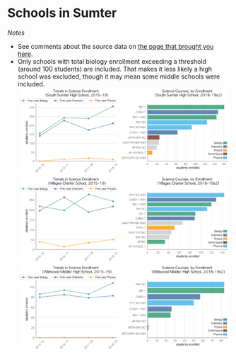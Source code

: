 # Schools in Sumter  
*Notes*
- See comments about the source data on [the page that brought you here](https://adamlamee.github.io/FL-K12-analyses/plots/District_pages/Sumter.html).  
- Only schools with total biology enrollment exceeding a threshold (around 100 students) are included. That makes it less likely a high school was excluded, though it may mean some middle schools were included.  
![](../School_plots/SUMTER/SOUTH_SUMT.png)
![](../School_plots/SUMTER/VILLAGES_C.png)
![](../School_plots/SUMTER/WILDWOOD_.png)
